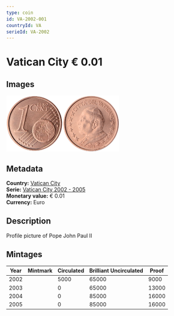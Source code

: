 ```yaml
---
type: coin
id: VA-2002-001
countryId: VA
serieId: VA-2002
---
```


# Vatican City € 0.01

## Images

<img src="../../../Images/common-2002-001.webp" height="150" alt="Front image"><img src="Images/vatican city-2002-001.webp" height="150" alt="Back image">

## Metadata

**Country:** [Vatican City](../index.md)\
**Serie:** [Vatican City 2002 - 2005](index.md)\
**Monetary value:** € 0.01\
**Currency:** Euro

## Description

Profile picture of Pope John Paul II

## Mintages

| Year | Mintmark | Circulated | Brilliant Uncirculated | Proof |
| ---- | -------- | ---------- | ---------------------- | ----- |
| 2002 |          | 5000       | 65000                  | 9000  |
| 2003 |          | 0          | 65000                  | 13000 |
| 2004 |          | 0          | 85000                  | 16000 |
| 2005 |          | 0          | 85000                  | 16000 |
